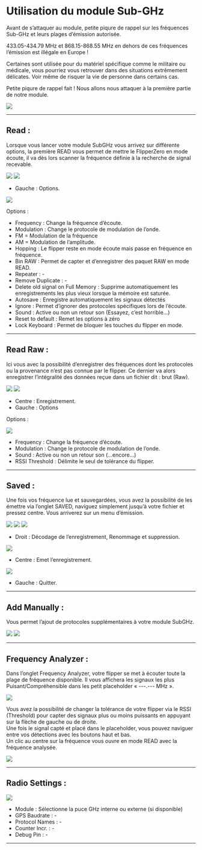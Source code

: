 # Utilisation du module Sub-GHz
Avant de s’attaquer au module, petite piqure de rappel sur les fréquences Sub-GHz et leurs plages d’émission autorisée.

433.05-434.79 MHz et 868.15-868.55 MHz en dehors de ces fréquences l’émission est illégale en Europe ! 

Certaines sont utilisée pour du matériel spécifique comme le militaire ou médicale, vous pourriez vous retrouver dans des situations extrêmement délicates. Voir même de risquer la vie de personne dans certains cas.

Petite piqure de rappel fait ! Nous allons nous attaquer à la première partie de notre module.

<p align="left">
  <img src="https://github.com/Miiraak/FlipperZeroFR/blob/main/.github/asset/Info-doc-wiki/SubGHz/MainMenuGlobalGHz.png">
</p>

---

## Read :
Lorsque vous lancer votre module SubGHz vous arrivez sur différente options, la première READ vous permet de mettre le FlipperZero en mode écoute, il va dès lors scanner la fréquence définie à la recherche de signal recevable.

<p align="left">
  <img src="https://github.com/Miiraak/FlipperZeroFR/blob/main/.github/asset/Info-doc-wiki/SubGHz/MenuSubGHz.png">
  <img src="https://github.com/Miiraak/FlipperZeroFR/blob/main/.github/asset/Info-doc-wiki/SubGHz/SubGHzRead.png">
</p>

-	Gauche : Options.

<p align="left">
  <img src="https://github.com/Miiraak/FlipperZeroFR/blob/main/.github/asset/Info-doc-wiki/SubGHz/SubGHzReadOptions.png">
</p>

Options :
-  Frequency : Change la fréquence d’écoute.
-  Modulation : Change le protocole de modulation de l’onde.
  - FM = Modulation de la fréquence
  - AM = Modulation de l’amplitude.
- Hopping : Le flipper reste en mode écoute mais passe en fréquence en fréquence. 
- Bin RAW : Permet de capter et d’enregistrer des paquet RAW en mode READ.
- Repeater :  -
- Remove Duplicate :  -
- Delete old signal on Full Memory : Supprime automatiquement les enregistrements les plus vieux lorsque la mémoire est saturée.
- Autosave : Enregistre automatiquement les signaux détectés
- Ignore : Permet d’ignorer des protocoles spécifiques lors de l’écoute. 
- Sound : Active ou non un retour son (Essayez, c’est horrible…)
- Reset to default : Remet les options à zéro
- Lock Keyboard : Permet de bloquer les touches du flipper en mode.

---

## Read Raw :
Ici vous avec la possibilité d’enregistrer des fréquences dont les protocoles ou la provenance n’est pas connue par le flipper. Ce dernier va alors enregistrer l’intégralité des données reçue dans un fichier dit : brut (Raw).

<p align="left">
  <img src="https://github.com/Miiraak/FlipperZeroFR/blob/main/.github/asset/Info-doc-wiki/SubGHz/MenuSubGHzRaw.png">
  <img src="https://github.com/Miiraak/FlipperZeroFR/blob/main/.github/asset/Info-doc-wiki/SubGHz/MainSubGHzReadRaw.png">
</p>

-	Centre : Enregistrement.
-	Gauche : Options

Options :

<p align="left">
  <img src="https://github.com/Miiraak/FlipperZeroFR/blob/main/.github/asset/Info-doc-wiki/SubGHz/MenuSubGHzRawOptions.png">
</p>

-	Frequency : Change la fréquence d’écoute.
-	Modulation : Change le protocole de modulation de l’onde.
-	Sound : Active ou non un retour son (…encore…)
-	RSSI Threshold : Délimite le seul de tolérance du flipper.

---

## Saved :
Une fois vos fréquence lue et sauvegardées, vous avez la possibilité de les émettre via l’onglet SAVED, naviguez simplement jusqu’à votre fichier et pressez centre. 
Vous arriverez sur un menu d’émission. 

<p align="left">
  <img src="https://github.com/Miiraak/FlipperZeroFR/blob/main/.github/asset/Info-doc-wiki/SubGHz/MenuSubGHzSaved.png">
  <img src="https://github.com/Miiraak/FlipperZeroFR/blob/main/.github/asset/Info-doc-wiki/SubGHz/MenuSubGHzSavedSelection.png">
  <img src="https://github.com/Miiraak/FlipperZeroFR/blob/main/.github/asset/Info-doc-wiki/SubGHz/MainSubGHzSaved.png">
</p>

-	Droit : Décodage de l’enregistrement, Renommage et suppression.

<p align="left">
  <img src="https://github.com/Miiraak/FlipperZeroFR/blob/main/.github/asset/Info-doc-wiki/SubGHz/MenuSubGHzSavedSelectionEmul.png">
</p>

-	Centre : Emet l’enregistrement.

<p align="left">
  <img src="https://github.com/Miiraak/FlipperZeroFR/blob/main/.github/asset/Info-doc-wiki/SubGHz/MenuSubGHzSavedShowBit.png">
</p>

-	Gauche : Quitter.

---

## Add Manually :
Vous permet l’ajout de protocoles supplémentaires à votre module SubGHz.

<p align="left">
  <img src="https://github.com/Miiraak/FlipperZeroFR/blob/main/.github/asset/Info-doc-wiki/SubGHz/MenuSubGHzAddManually.png">
  <img src="https://github.com/Miiraak/FlipperZeroFR/blob/main/.github/asset/Info-doc-wiki/SubGHz/MenuSubGHzAddManualySelection.png">
</p>

---

## Frequency Analyzer :
Dans l’onglet Frequency Analyzer, votre flipper se met à écouter toute la plage de fréquence disponible. Il vous affichera les signaux les plus Puisant/Compréhensible dans les petit placeholder « ---.--- MHz ». 

<p align="left">
  <img src="https://github.com/Miiraak/FlipperZeroFR/blob/main/.github/asset/Info-doc-wiki/SubGHz/MainSubGHzFrequencyAnalyzer.png">
</p>

Vous avez la possibilité de changer la tolérance de votre flipper via le RSSI (Threshold) pour capter des signaux plus ou moins puissants en appuyant sur la flèche de gauche ou de droite.<br>
Une fois le signal capté et placé dans le placeholder, vous pouvez naviguer entre vos détections avec les boutons haut et bas.<br> Un clic au centre sur la fréquence vous ouvre en mode READ avec la fréquence analysée.

<p align="left">
  <img src="https://github.com/Miiraak/FlipperZeroFR/blob/main/.github/asset/Info-doc-wiki/SubGHz/MainSubGHzFrequencyAnalyzerRedirection.png">
</p>

---

## Radio Settings :

<p align="left">
  <img src="https://github.com/Miiraak/FlipperZeroFR/blob/main/.github/asset/Info-doc-wiki/SubGHz/MenuSubGHzRadioSettings.png">
</p>

-	Module : Sélectionne la puce GHz interne ou externe (si disponible)
-	GPS Baudrate :  -
-	Protocol Names :  -
-	Counter Incr. :  -
-	Debug Pin :  -

---
